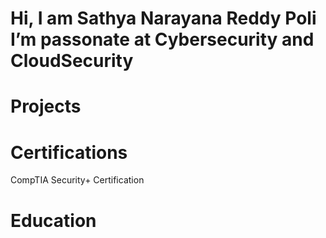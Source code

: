 <h1>Hi, I am Sathya Narayana Reddy Poli
I’m passonate at Cybersecurity and CloudSecurity<h1>
<h1> Projects</h1>

<h1>Certifications</h1>
CompTIA Security+ Certification
<h1> Education</h1>


